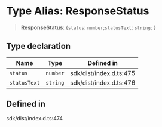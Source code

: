 # Type Alias: ResponseStatus

> **ResponseStatus**: \{`status`: `number`;`statusText`: `string`; \}

## Type declaration

| Name | Type | Defined in |
| ------ | ------ | ------ |
| `status` | `number` | sdk/dist/index.d.ts:475 |
| `statusText` | `string` | sdk/dist/index.d.ts:476 |

## Defined in

sdk/dist/index.d.ts:474
